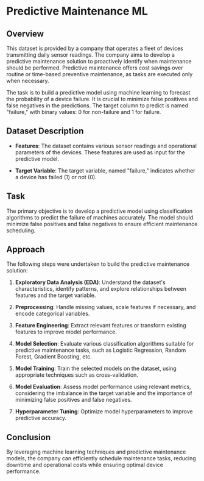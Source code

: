 # Predictive Maintenance ML

## Overview

This dataset is provided by a company that operates a fleet of devices transmitting daily sensor readings. The company aims to develop a predictive maintenance solution to proactively identify when maintenance should be performed. Predictive maintenance offers cost savings over routine or time-based preventive maintenance, as tasks are executed only when necessary.

The task is to build a predictive model using machine learning to forecast the probability of a device failure. It is crucial to minimize false positives and false negatives in the predictions. The target column to predict is named "failure," with binary values: 0 for non-failure and 1 for failure.

## Dataset Description

- **Features**: The dataset contains various sensor readings and operational parameters of the devices. These features are used as input for the predictive model.
  
- **Target Variable**: The target variable, named "failure," indicates whether a device has failed (1) or not (0).

## Task

The primary objective is to develop a predictive model using classification algorithms to predict the failure of machines accurately. The model should minimize false positives and false negatives to ensure efficient maintenance scheduling.

## Approach

The following steps were undertaken to build the predictive maintenance solution:

1. **Exploratory Data Analysis (EDA)**: Understand the dataset's characteristics, identify patterns, and explore relationships between features and the target variable.

2. **Preprocessing**: Handle missing values, scale features if necessary, and encode categorical variables.

3. **Feature Engineering**: Extract relevant features or transform existing features to improve model performance.

4. **Model Selection**: Evaluate various classification algorithms suitable for predictive maintenance tasks, such as Logistic Regression, Random Forest, Gradient Boosting, etc.

5. **Model Training**: Train the selected models on the dataset, using appropriate techniques such as cross-validation.

6. **Model Evaluation**: Assess model performance using relevant metrics, considering the imbalance in the target variable and the importance of minimizing false positives and false negatives.

7. **Hyperparameter Tuning**: Optimize model hyperparameters to improve predictive accuracy.

## Conclusion

By leveraging machine learning techniques and predictive maintenance models, the company can efficiently schedule maintenance tasks, reducing downtime and operational costs while ensuring optimal device performance.
